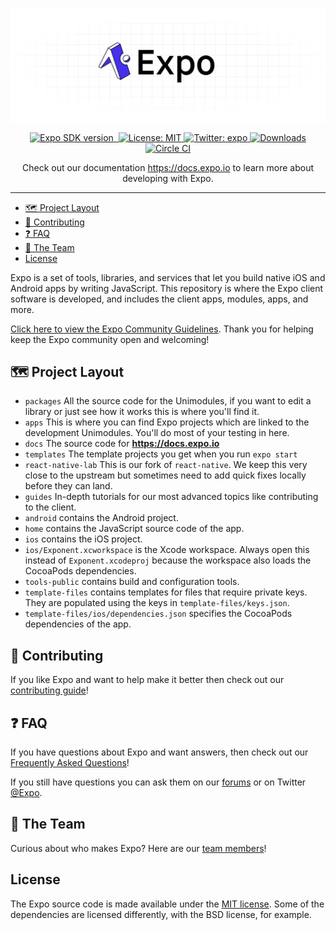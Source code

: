 [![Expo](/style/header.png)](https://expo.io)

<p align="center">
 
   <a aria-label="SDK version" href="https://www.npmjs.com/package/expo" target="_blank">
    <img alt="Expo SDK version" src="https://img.shields.io/npm/v/expo.svg?style=flat-square&label=SDK&labelColor=000000&color=4630EB">
  </a>
    
  <a aria-label="Join our forums" href="https://forums.expo.io" target="_blank">
    <img alt="" src="https://img.shields.io/badge/Ask%20Questions%20-blue.svg?style=flat-square&logo=discourse&logoWidth=20&labelColor=000000&color=4630EB">
  </a>
   <a aria-label="Expo is free to use" href="https://github.com/expo/expo/blob/master/LICENSE" target="_blank">
    <img alt="License: MIT" src="https://img.shields.io/badge/License-MIT-success.svg?style=flat-square" target="_blank" />
  </a>
    <a aria-label="Follow @expo on Twitter" href="https://twitter.com/expo" target="_blank">
    <img alt="Twitter: expo" src="https://img.shields.io/twitter/follow/expo.svg?logo=twitter&style=flat-square" target="_blank" />
  </a>

<a aria-label="expo downloads" href="http://www.npmtrends.com/expo" target="_blank">
    <img alt="Downloads" src="https://img.shields.io/npm/dm/expo.svg?style=flat-square&labelColor=000000&color=417505" />
</a>
<br>
    <a aria-label="Circle CI" href="https://circleci.com/gh/expo/expo/tree/master">
    <img alt="Circle CI" src="https://circleci.com/gh/expo/expo.svg">
  </a>
</p>

<p align="center">
    Check out our documentation <a aria-label="expo documentation" href="https://docs.expo.io">https://docs.expo.io</a> to learn more about developing with Expo.
  <br />

</p>

---

- [🗺 Project Layout](#-project-layout)
- [👏 Contributing](#-contributing)
- [❓ FAQ](#-faq)
- [💙 The Team](#-the-team)
- [License](#license)

Expo is a set of tools, libraries, and services that let you build native iOS and Android apps by writing JavaScript. This repository is where the Expo client software is developed, and includes the client apps, modules, apps, and more.

[Click here to view the Expo Community Guidelines](https://expo.io/guidelines). Thank you for helping keep the Expo community open and welcoming!

## 🗺 Project Layout

- `packages` All the source code for the Unimodules, if you want to edit a library or just see how it works this is where you'll find it.
- `apps` This is where you can find Expo projects which are linked to the development Unimodules. You'll do most of your testing in here.
- `docs` The source code for **https://docs.expo.io**
- `templates` The template projects you get when you run `expo start`
- `react-native-lab` This is our fork of `react-native`. We keep this very close to the upstream but sometimes need to add quick fixes locally before they can land.
- `guides` In-depth tutorials for our most advanced topics like contributing to the client.
- `android` contains the Android project.
- `home` contains the JavaScript source code of the app.
- `ios` contains the iOS project.
- `ios/Exponent.xcworkspace` is the Xcode workspace. Always open this instead of `Exponent.xcodeproj` because the workspace also loads the CocoaPods dependencies.
- `tools-public` contains build and configuration tools.
- `template-files` contains templates for files that require private keys. They are populated using the keys in `template-files/keys.json`.
- `template-files/ios/dependencies.json` specifies the CocoaPods dependencies of the app.

## 👏 Contributing

If you like Expo and want to help make it better then check out our [contributing guide](/CONTRIBUTING.md)!

## ❓ FAQ

If you have questions about Expo and want answers, then check out our [Frequently Asked Questions](https://docs.expo.io/versions/latest/introduction/faq/)!

If you still have questions you can ask them on our [forums](https://forums.expo.io) or on Twitter [@Expo](https://twitter.com/expo).

## 💙 The Team

Curious about who makes Expo? Here are our [team members](https://expo.io/about)!

## License

The Expo source code is made available under the [MIT license](LICENSE). Some of the dependencies are licensed differently, with the BSD license, for example.
